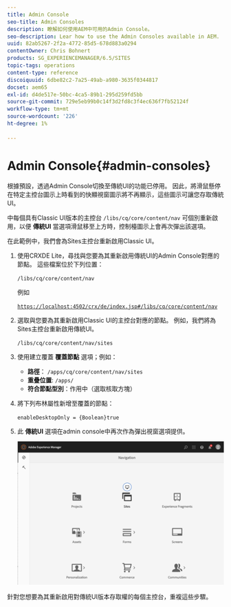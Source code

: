 ```yaml
---
title: Admin Console
seo-title: Admin Consoles
description: 瞭解如何使用AEM中可用的Admin Console。
seo-description: Lear how to use the Admin Consoles available in AEM.
uuid: 82ab5267-2f2a-4772-85d5-678d883a0294
contentOwner: Chris Bohnert
products: SG_EXPERIENCEMANAGER/6.5/SITES
topic-tags: operations
content-type: reference
discoiquuid: 6dbe82c2-7a25-49ab-a980-3635f0344817
docset: aem65
exl-id: d4de517e-50bc-4ca5-89b1-295d259fd5bb
source-git-commit: 729e5eb99b0c14f3d2fd8c3f4ec636f7fb52124f
workflow-type: tm+mt
source-wordcount: '226'
ht-degree: 1%

---
```



# Admin Console{#admin-consoles}

根據預設，透過Admin Console切換至傳統UI的功能已停用。 因此，將滑鼠懸停在特定主控台圖示上時看到的快顯視窗圖示將不再顯示，這些圖示可讓您存取傳統UI。

中每個具有Classic UI版本的主控台 `/libs/cq/core/content/nav` 可個別重新啟用，以便 **傳統UI** 當選項滑鼠移至上方時，控制檯圖示上會再次彈出該選項。

在此範例中，我們會為Sites主控台重新啟用Classic UI。

1. 使用CRXDE Lite，尋找與您要為其重新啟用傳統UI的Admin Console對應的節點。 這些檔案位於下列位置：

   `/libs/cq/core/content/nav`

   例如

   [`https://localhost:4502/crx/de/index.jsp#/libs/cq/core/content/nav`](https://localhost:4502/crx/de/index.jsp#/libs/cq/core/content/nav)

1. 選取與您要為其重新啟用Classic UI的主控台對應的節點。 例如，我們將為Sites主控台重新啟用傳統UI。

   `/libs/cq/core/content/nav/sites`

1. 使用建立覆蓋 **覆蓋節點** 選項；例如：

   * **路徑**： `/apps/cq/core/content/nav/sites`
   * **重疊位置**: `/apps/`
   * **符合節點型別**：作用中（選取核取方塊）

1. 將下列布林屬性新增至覆蓋的節點：

   `enableDesktopOnly = {Boolean}true`

1. 此 **傳統UI** 選項在admin console中再次作為彈出視窗選項提供。

   ![傳統UI彈出式選項](assets/syui-01-2019-02-27-15-16-55.png)

針對您想要為其重新啟用對傳統UI版本存取權的每個主控台，重複這些步驟。
